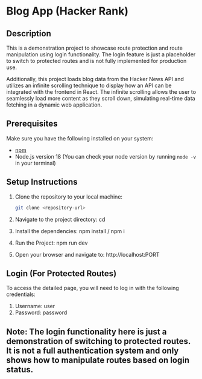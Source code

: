 # Blog App (Hacker Rank)

## Description
This is a demonstration project to showcase route protection and route manipulation using login functionality. The login feature is just a placeholder to switch to protected routes and is not fully implemented for production use.

Additionally, this project loads blog data from the Hacker News API and utilizes an infinite scrolling technique to display how an API can be integrated with the frontend in React. The infinite scrolling allows the user to seamlessly load more content as they scroll down, simulating real-time data fetching in a dynamic web application.

## Prerequisites
Make sure you have the following installed on your system:
- [npm](https://www.npmjs.com/get-npm)
- Node.js version 18 (You can check your node version by running `node -v` in your terminal)

## Setup Instructions

1. Clone the repository to your local machine:
   ```bash
   git clone <repository-url>

2. Navigate to the project directory:
   cd <project-directory>

3. Install the dependencies:
   npm install / npm i

4. Run the Project:
   npm run dev

5. Open your browser and navigate to:
   http://localhost:PORT


## Login (For Protected Routes)
To access the detailed page, you will need to log in with the following credentials:

1. Username: user
2. Password: password

## Note: The login functionality here is just a demonstration of switching to protected routes. It is not a full authentication system and only shows how to manipulate routes based on login status.
   